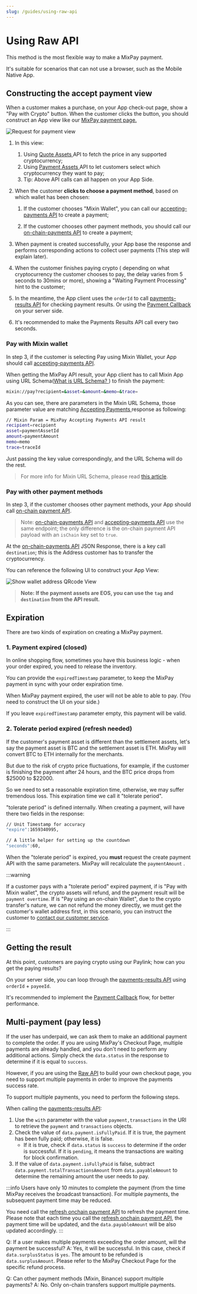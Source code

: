 ```yaml
---
slug: /guides/using-raw-api
---
```



# Using Raw API

This method is the most flexible way to make a MixPay payment.

It's suitable for scenarios that can not use a browser, such as the Mobile Native App.


## Constructing the accept payment view

When a customer makes a purchase, on your App check-out page, show a "Pay with Crypto" button. When the customer clicks the button, you should construct an App view like our [MixPay payment page.](https://mixpay.me/pay?payeeId=8e69e534-d0c4-3e04-8b61-37a73cd9e7d7&settlementAssetId=c6d0c728-2624-429b-8e0d-d9d19b6592fa&quoteAssetId=4d8c508b-91c5-375b-92b0-ee702ed2dac5&quoteAmount=10&orderId=product1000432&returnTo=https%3A%2F%2Fgoogle.com)

![Request for payment view](./pay-with-mixpay-iphone.jpeg)

1. In this view:
    1. Using [Quote Assets ](/api/assets/quote-assets)API to fetch the price in any supported cryptocurrency;
    2. Using [Payment Assets ](/api/assets/payment-assets)API to let customers select which cryptocurrency they want to pay;
    3. Tip: Above API calls can all happen on your App Side.

2. When the customer **clicks to choose a payment method**, based on which wallet has been chosen: 
    1. If the customer chooses "Mixin Wallet", you can call our [accepting-payments API](/api/payments/accepting-payments) to create a payment;
    
    2. If the customer chooses other payment methods, you should call our [on-chain-payments API](/api/payments/onchain-payments) to create a payment;
    
3. When payment is created successfully, your App base the response and performs corresponding actions to collect user payments (This step will explain later).

4. When the customer finishes paying crypto ( depending on what cryptocurrency the customer chooses to pay, the delay varies from 5 seconds to 30mins or more), showing a "Waiting Payment Processing" hint to the customer;

5. In the meantime, the App client uses the `orderId` to call [payments-results API](/api/payments/payments-results) for checking payment results. Or using the [Payment Callback](/api/payments/payment-callback) on your server side.

6. It's recommended to make the Payments Results API call every two seconds.


### Pay with Mixin wallet 

In step 3, if the customer is selecting Pay using Mixin Wallet, your App should call [accepting-payments API](/api/payments/accepting-payments).

When getting the MixPay API result, your App client has to call Mixin App using URL Schema([What is URL Schema? ](https://helpcenter.trendmicro.com/en-us/article/tmka-18277)) to finish the payment:  

```bash
mixin://pay?recipient=&asset=&amount=&memo=&trace=
```

As you can see, there are parameters in the Mixin URL Schema, those parameter value are matching  [Accepting Payments ](/api/payments/accepting-payments)response as following: 

```bash
// Mixin Param = MixPay Accepting Payments API result
recipient=recipient
asset=paymentAssetId
amount=paymentAmount
memo=memo
trace=traceId
```

Just passing the key value correspondingly, and the URL Schema will do the rest.

> For more info for Mixin URL Schema, please read [this article](https://developers.mixin.one/docs/schema).

### Pay with other payment methods

In step 3, if the customer chooses other payment methods, your App should call [on-chain payment API](/api/payments/onchain-payments).

> Note: [on-chain-payments API](/api/payments/onchain-payments) and [accepting-payments API](/api/payments/accepting-payments) use the same endpoint; the only difference is the on-chain payment API payload with an `isChain` key set to `true`.

At the [on-chain-payments API](/api/payments/onchain-payments) JSON Response, there is a key call `destination`; this is the Address customer has to transfer the cryptocurrency.

You can reference the following UI to construct your App View:

![Show wallet address QRcode View](./show-wallet-address-qrcode-iphone.jpeg)

> **Note: If the payment assets are EOS, you can use the** **`tag`** **and** **`destination`** **from the API result.**



## Expiration



There are two kinds of expiration on creating a MixPay payment.



### 1. Payment expired (closed)



In online shopping flow, sometimes you have this business logic - when your order expired, you need to release the inventory.



You can provide the `expiredTimestamp` parameter, to keep the MixPay payment in sync with your order expiration time.



When MixPay payment expired, the user will not be able to able to pay. (You need to construct the UI on your side.)



If you leave `expiredTimestamp` parameter empty, this payment will be valid.



### 2. Tolerate period expired (refresh needed)



If the customer's payment asset is different than the settlement assets, let's say the payment asset is BTC and the settlement asset is ETH. MixPay will convert BTC to ETH internally for the merchants. 



But due to the risk of crypto price fluctuations,  for example, if the customer is finishing the payment after 24 hours, and the BTC price drops from $25000 to $22000.



So we need to set a reasonable expiration time, otherwise, we may suffer tremendous loss. This expiration time we call it "tolerate period". 



"tolerate period" is defined internally. When creating a payment, will have there two fields in the response: 



```bash
// Unit Timestamp for accuracy
"expire":1659340995,

// A little helper for setting up the countdown
"seconds":60,
```



When the "tolerate period" is expired, you **must** request the create payment API with the same parameters. MixPay will recalculate the `paymentAmount` .  



:::warning

If a customer pays with a "tolerate period" expired payment, if is "Pay with Mixin wallet", the crypto assets will refund, and the payment result will be `payment overtime`. If is "Pay using an on-chain Wallet", due to the crypto transfer's nature, we can not refund the money directly, we must get the customer's wallet address first, in this scenario, you can instruct the customer to [contact our customer service](https://help.mixpay.me/en/articles/6836092-how-to-contact-customer-service). 

:::



## Getting the result

At this point, customers are paying crypto using our Paylink; how can you get the paying results?

On your server side, you can loop through the [payments-results API](/api/payments/payments-results) using `orderId` + `payeeId`.

It's recommended to implement the [Payment Callback](/api/payments/payment-callback) flow, for better performance.


## Multi-payment (pay less)

If the user has underpaid, we can ask them to make an additional payment to complete the order. If you are using MixPay's Checkout Page,  multiple payments are already handled, and you don't need to perform any additional actions. Simply check the `data.status` in the response to determine if it is equal to `success`.

However, if you are using the [Raw API](/guides/using-raw-api) to build your own checkout page, you need to support multiple payments in order to improve the payments success rate. 

To support multiple payments, you need to perform the following steps.

When calling the [payments-results API](/api/payments/payments-results):

1. Use the `with` parameter with the value `payment,transactions` in the URI to retrieve the `payment` and `transactions` objects.
2. Check the value of `data.payment.isFullyPaid`. If it is true, the payment has been fully paid; otherwise, it is false.
   - If it is true, check if `data.status` is `success` to determine if the order is successful. If it is `pending`, it means the transactions are waiting for block confirmation.
3. If the value of `data.payment.isFullyPaid` is false, subtract `data.payment.totalTransactionsAmount` from `data.payableAmount` to determine the remaining amount the user needs to pay.

:::info
Users have only 10 minutes to complete the payment (from the time MixPay receives the broadcast transaction).
For multiple payments, the subsequent payment time may be reduced. 

You need call the [refresh onchain payment API](/api/payments/refresh-onchain-payments) to refresh the payment time.
Please note that each time you call the [refresh onchain payment API](/api/payments/refresh-onchain-payments), the payment time will be updated, and the `data.payableAmount` will be also updated accordingly.
:::

Q: If a user makes multiple payments exceeding the order amount, will the payment be successful?
A: Yes, it will be successful. In this case, check if `data.surplusStatus` is `yes`. The amount to be refunded is `data.surplusAmount`. Please refer to the MixPay Checkout Page for the specific refund process.

Q: Can other payment methods (Mixin, Binance) support multiple payments?
A: No. Only on-chain transfers support multiple payments.
